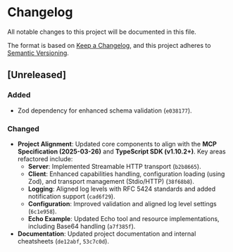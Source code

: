 # Changelog

All notable changes to this project will be documented in this file.

The format is based on [Keep a Changelog](https://keepachangelog.com/en/1.0.0/),
and this project adheres to [Semantic Versioning](https://semver.org/spec/v2.0.0.html).

## [Unreleased]

### Added
- Zod dependency for enhanced schema validation (`e038177`).

### Changed
- **Project Alignment**: Updated core components to align with the **MCP Specification (2025-03-26)** and **TypeScript SDK (v1.10.2+)**. Key areas refactored include:
    - **Server**: Implemented Streamable HTTP transport (`b2b8665`).
    - **Client**: Enhanced capabilities handling, configuration loading (using Zod), and transport management (Stdio/HTTP) (`38f68b8`).
    - **Logging**: Aligned log levels with RFC 5424 standards and added notification support (`cad6f29`).
    - **Configuration**: Improved validation and aligned log level settings (`6c1e958`).
    - **Echo Example**: Updated Echo tool and resource implementations, including Base64 handling (`a7f385f`).
- **Documentation**: Updated project documentation and internal cheatsheets (`de12abf`, `53c7c0d`).
